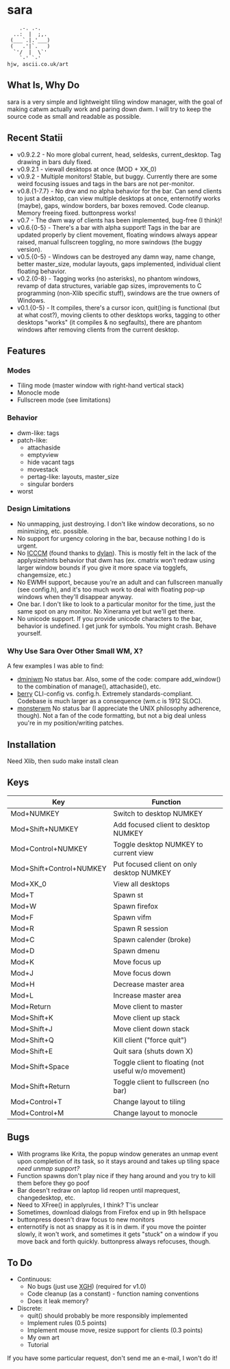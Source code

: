 sara
=====

        .-. .-.
      ..:  |  ;,.
     (___`.|.'___)
     (   .'|`.   )
      `'/  |  \`'
        `-' `-'                                                                    hjw, ascii.co.uk/art 
What Is, Why Do
-------
sara is a very simple and lightweight tiling window manager, with the goal of making catwm actually work and paring down dwm. I will try to keep the source code as small and readable as possible.

Recent Statii
------
 * v0.9.2.2	- No more global current, head, seldesks, current\_desktop. Tag drawing in bars duly fixed.
 * v0.9.2.1	- viewall desktops at once (MOD + XK\_0)
 * v0.9.2	- Multiple monitors! Stable, but buggy. Currently there are some weird focusing issues and tags in the bars are not per-monitor.
 * v0.8.{1-7.7} - No drw and no alpha behavior for the bar. Can send clients to just a desktop, can view multiple desktops at once, enternotify works (maybe), gaps, window borders, bar boxes removed. Code cleanup. Memory freeing fixed. buttonpress works!
 * v0.7		- The dwm way of clients has been implemented, bug-free (I think)!
 * v0.6.{0-5}	- There's a bar with alpha support! Tags in the bar are updated properly by client movement, floating windows always appear raised, manual fullscreen toggling, no more swindows (the buggy version).
 * v0.5.{0-5}	- Windows can be destroyed any damn way, name change, better master_size, modular layouts, gaps implemented, individual client floating behavior.
 * v0.2.{0-8}	- Tagging works (no asterisks), no phantom windows, revamp of data structures, variable gap sizes, improvements to C programming (non-Xlib specific stuff), swindows are the true owners of Windows.
 * v0.1.{0-5}	- It compiles, there's a cursor icon, quit()ing is functional (but at what cost?), moving clients to other desktops works, tagging to other desktops "works" (it compiles & no segfaults), there are phantom windows after removing clients from the current desktop.

Features
-----

### Modes

* Tiling mode (master window with right-hand vertical stack)
* Monocle mode
* Fullscreen mode (see limitations)

### Behavior

* dwm-like: tags
* patch-like:
	* attachaside
	* emptyview
	* hide vacant tags
	* movestack
	* pertag-like: layouts, master_size
	* singular borders
* worst

### Design Limitations

* No unmapping, just destroying. I don't like window decorations, so no minimizing, etc. possible.
* No support for urgency coloring in the bar, because nothing I do is urgent.
* No [ICCCM](https://web.archive.org/web/20190617214524/https://raw.githubusercontent.com/kfish/xsel/1a1c5edf0dc129055f7764c666da2dd468df6016/rant.txt) (found thanks to [dylan](https://github.com/dylanaraps/sowm)). This is mostly felt in the lack of the applysizehints behavior that dwm has (ex. cmatrix won't redraw using larger window bounds if you give it more space via togglefs, changemsize, etc.)
* No EWMH support, because you're an adult and can fullscreen manually (see config.h), and it's too much work to deal with floating pop-up windows when they'll disappear anyway.
* One bar. I don't like to look to a particular monitor for the time, just the same spot on any monitor. No Xinerama yet but we'll get there.
* No unicode support. If you provide unicode characters to the bar, behavior is undefined. I get junk for symbols. You might crash. Behave yourself.

### Why Use Sara Over Other Small WM, X?

A few examples I was able to find:

* [dminiwm](https://github.com/moetunes/dminiwm) No status bar. Also, some of the code: compare add\_window() to the combination of manage(), attachaside(), etc.
* [berry](https://github.com/JLErvin/berry) CLI-config vs. config.h. Extremely standards-compliant. Codebase is much larger as a consequence (wm.c is 1912 SLOC).
* [monsterwm](https://github.com/c00kiemon5ter/monsterwm) No status bar (I appreciate the UNIX philosophy adherence, though). Not a fan of the code formatting, but not a big deal unless you're in my position/writing patches.

Installation
------------
Need Xlib, then sudo make install clean

Keys
------------

| Key				| Function 						|
| -----------------------------	| -----------------------------------------------------	|
| Mod+NUMKEY			| Switch to desktop NUMKEY				|
| Mod+Shift+NUMKEY		| Add focused client to desktop NUMKEY			|
| Mod+Control+NUMKEY		| Toggle desktop NUMKEY to current view			|
| Mod+Shift+Control+NUMKEY	| Put focused client on only desktop NUMKEY		|
| Mod+XK\_0			| View all desktops					|
| Mod+T				| Spawn st						|
| Mod+W				| Spawn firefox						|
| Mod+F				| Spawn vifm						|
| Mod+R				| Spawn R session					|
| Mod+C				| Spawn calender (broke)				|
| Mod+D				| Spawn dmenu						|
| Mod+K				| Move focus up						|
| Mod+J				| Move focus down					|
| Mod+H				| Decrease master area					|
| Mod+L				| Increase master area					|
| Mod+Return			| Move client to master					|
| Mod+Shift+K			| Move client up stack					|
| Mod+Shift+J			| Move client down stack				|
| Mod+Shift+Q			| Kill client ("force quit")				|
| Mod+Shift+E			| Quit sara (shuts down X)				|
| Mod+Shift+Space		| Toggle client to floating (not useful w/o movement)	|
| Mod+Shift+Return		| Toggle client to fullscreen (no bar)			|
| Mod+Control+T			| Change layout to tiling				|
| Mod+Control+M			| Change layout to monocle				|

Bugs
----
 * With programs like Krita, the popup window generates an unmap event upon completion of its task, so it stays around and takes up tiling space _need unmap support?_
 * Function spawns don't play nice if they hang around and you try to kill them before they go poof
 * Bar doesn't redraw on laptop lid reopen until maprequest, changedesktop, etc.
 * Need to XFree() in applyrules, I think? T'is unclear
 * Sometimes, download dialogs from Firefox end up in 9th hellspace
 * buttonpress doesn't draw focus to new monitors
 * enternotify is not as snappy as it is in dwm. if you move the pointer slowly, it won't work, and sometimes it gets "stuck" on a window if you move back and forth quickly. buttonpress always refocuses, though.

To Do
----
 * Continuous:
   * No bugs (just use [XGH](https://gist.github.com/banaslee/4147370)) (required for v1.0)
   * Code cleanup (as a constant) - function naming conventions
   * Does it leak memory?
 * Discrete:
   * quit() should probably be more responsibly implemented
   * Implement rules (0.5 points)
   * Implement mouse move, resize support for clients (0.3 points)
   * My own art
   * Tutorial

If you have some particular request, don't send me an e-mail, I won't do it!
